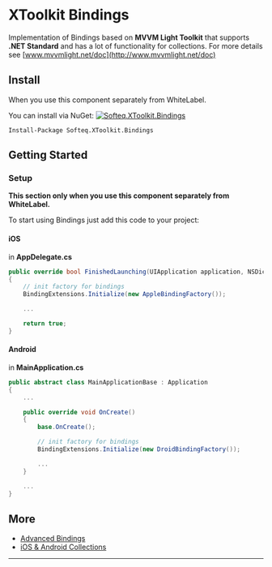# XToolkit Bindings

Implementation of Bindings based on **MVVM Light Toolkit** that supports **.NET Standard** and has a lot of functionality for collections. For more details see [www.mvvmlight.net/doc](http://www.mvvmlight.net/doc)

## Install

When you use this component separately from WhiteLabel.

You can install via NuGet: [![Softeq.XToolkit.Bindings](https://buildstats.info/nuget/Softeq.XToolkit.Bindings?includePreReleases=true)](https://www.nuget.org/packages/Softeq.XToolkit.Bindings)

```text
Install-Package Softeq.XToolkit.Bindings
```

## Getting Started

### Setup

**This section only when you use this component separately from WhiteLabel.**

To start using Bindings just add this code to your project:

#### iOS

in **AppDelegate.cs**

```csharp
public override bool FinishedLaunching(UIApplication application, NSDictionary launchOptions)
{
    // init factory for bindings
    BindingExtensions.Initialize(new AppleBindingFactory());

    ...

    return true;
}
```

#### Android

in **MainApplication.cs**

```cs
public abstract class MainApplicationBase : Application
{
    ...

    public override void OnCreate()
    {
        base.OnCreate();

        // init factory for bindings
        BindingExtensions.Initialize(new DroidBindingFactory());

        ...
    }

    ...
}
```

## More

- [Advanced Bindings](bindings/advanced.md)
- [iOS & Android Collections](bindings/collections.md)

---
